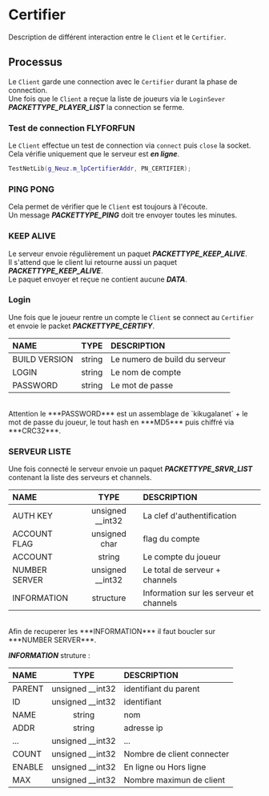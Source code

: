 # Certifier
Description de différent interaction entre le `Client` et le `Certifier`.<br>

## Processus
Le `Client` garde une connection avec le `Certifier` durant la phase de connection.<br>
Une fois que le `Client` a reçue la liste de joueurs via le `LoginSever` ***PACKETTYPE_PLAYER_LIST*** la connection se ferme.<br>

### Test de connection FLYFORFUN
Le `Client` effectue un test de connection via `connect` puis `close` la socket.<br>
Cela vérifie uniquement que le serveur est ***en ligne***.<br>
```cpp
TestNetLib(g_Neuz.m_lpCertifierAddr, PN_CERTIFIER);
```

### PING PONG
Cela permet de vérifier que le `Client` est toujours à l'écoute.<br>
Un message ***PACKETTYPE_PING*** doit tre envoyer toutes les minutes.<br>

### KEEP ALIVE
Le serveur envoie régulièrement un paquet ***PACKETTYPE_KEEP_ALIVE***.<br>
Il s'attend que le client lui retourne aussi un paquet ***PACKETTYPE_KEEP_ALIVE***.<br>
Le paquet envoyer et reçue ne contient aucune ***DATA***.<br>

### Login
Une fois que le joueur rentre un compte le `Client` se connect au `Certifier` et envoie le packet ***PACKETTYPE_CERTIFY***.<br>

| NAME          |      TYPE         |  DESCRIPTION                  |
|:----------    |:-------------:    |:------                        |
| BUILD VERSION |  string           | Le numero de build du serveur |
| LOGIN         |  string           | Le nom de compte              |
| PASSWORD      |  string           | Le mot de passe               |

<br>
Attention le ***PASSWORD*** est un assemblage de `kikugalanet` + le mot de passe du joueur, le tout hash en ***MD5*** puis chiffré via ***CRC32***.<br>

### SERVEUR LISTE
Une fois connecté le serveur envoie un paquet ***PACKETTYPE_SRVR_LIST*** contenant la liste des serveurs et channels.<br>

| NAME          |      TYPE         |  DESCRIPTION                              |
|:----------    |:-------------:    |:------                                    |
| AUTH KEY      |  unsigned __int32 | La clef d'authentification                |
| ACCOUNT FLAG  |  unsigned char    | flag du compte                            |
| ACCOUNT       |  string           | Le compte du joueur                       |
| NUMBER SERVER |  unsigned __int32 | Le total de serveur + channels            |
| INFORMATION   |  structure        | Information sur les serveur et channels   |

<br>
Afin de recuperer les ***INFORMATION*** il faut boucler sur ***NUMBER SERVER***.<br>

***INFORMATION*** struture :
<br>

| NAME          |      TYPE         |  DESCRIPTION                  |
|:----------    |:-------------:    |:------                        |
| PARENT        |  unsigned __int32 | identifiant du parent         |
| ID            |  unsigned __int32 | identifiant                   |
| NAME          |  string           | nom                           |
| ADDR          |  string           | adresse ip                    |
| ...           |  unsigned __int32 | ...                           |
| COUNT         |  unsigned __int32 | Nombre de client connecter    |
| ENABLE        |  unsigned __int32 | En ligne ou Hors ligne        |
| MAX           |  unsigned __int32 | Nombre maximun de client      |
